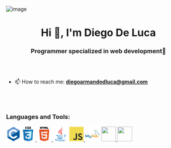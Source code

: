 ![image](https://github.com/Biti-k/Biti-k/assets/126298024/89d1213e-46ae-44ea-bedc-d245cc356b45)<h1 align="center">Hi 👋, I'm Diego De Luca</h1>
<h3 align="center">Programmer specialized in web development🌟</h3>

<br>

<br>

- 📫 How to reach me: **diegoarmandodluca@gmail.com**
<br>

<br>

<h3 align="left">Languages and Tools:</h3>
<p align="left"> <a href="https://getbootstrap.com" target="_blank" rel="noreferrer">
     </a> <a href="https://www.cprogramming.com/" target="_blank"
    rel="noreferrer"> <img src="https://raw.githubusercontent.com/devicons/devicon/master/icons/c/c-original.svg"
      alt="c" width="40" height="40" /><img
      src="https://raw.githubusercontent.com/devicons/devicon/master/icons/css3/css3-original-wordmark.svg" alt="css3"
      width="40" height="40" /> </a> <a href="https://www.w3.org/html/" target="_blank" rel="noreferrer"> <img
      src="https://raw.githubusercontent.com/devicons/devicon/master/icons/html5/html5-original-wordmark.svg"
      alt="html5" width="40" height="40" /> </a><img
      src="https://raw.githubusercontent.com/devicons/devicon/master/icons/java/java-original.svg" alt="java" width="40"
      height="40" /> </a> <a href="https://developer.mozilla.org/en-US/docs/Web/JavaScript" target="_blank"
    rel="noreferrer"> <img
      src="https://raw.githubusercontent.com/devicons/devicon/master/icons/javascript/javascript-original.svg"
      alt="javascript" width="40" height="40" /> </a><img
      src="https://raw.githubusercontent.com/devicons/devicon/master/icons/mysql/mysql-original-wordmark.svg"
      alt="mysql" width="40" height="40" /> </a> </a> <a href="https://nodejs.org" target="_blank" rel="noreferrer"> 
     <a href='https://www.php.net/' target="_blank" rel="noreferrer"><img width="40" height="40" src="https://upload.wikimedia.org/wikipedia/commons/thumb/2/27/PHP-logo.svg/2560px-PHP-logo.svg.png">
     <img src='https://external-content.duckduckgo.com/iu/?u=https%3A%2F%2Ftactless7.github.io%2Fcv%2Fimg%2Ficons%2Freact_logo_2.png&f=1&nofb=1&ipt=3015cb236cdd5cff798edbe64e53a710b8ee2ee8f73a9357be763d672f687a99&ipo=images' target='_blank' width="40" height="40"/>
<br>
